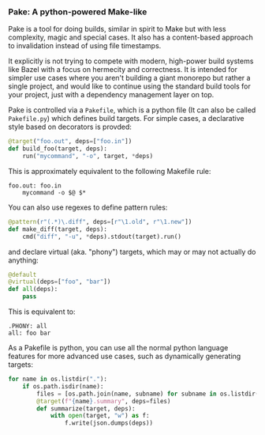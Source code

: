 ### Pake: A python-powered Make-like

Pake is a tool for doing builds, similar in spirit to Make but with less complexity,
magic and special cases. It also has a content-based approach to invalidation instead
of using file timestamps.

It explicitly is not trying to compete with modern, high-power build systems like Bazel
with a focus on hermecity and correctness. It is intended for simpler use cases where you
aren't building a giant monorepo but rather a single project, and would like to continue
using the standard build tools for your project, just with a dependency management layer on top.

Pake is controlled via a `Pakefile`, which is a python file (It can also be called `Pakefile.py`)
which defines build targets. For simple cases, a declarative style based on decorators is provded:

```python
@target("foo.out", deps=["foo.in"])
def build_foo(target, deps):
	run("mycommand", "-o", target, *deps)
```

This is approximately equivalent to the following Makefile rule:
```
foo.out: foo.in
	mycommand -o $@ $*
```

You can also use regexes to define pattern rules:
```python
@pattern(r"(.*)\.diff", deps=[r"\1.old", r"\1.new"])
def make_diff(target, deps):
	cmd("diff", "-u", *deps).stdout(target).run()
```

and declare virtual (aka. "phony") targets, which may or may not actually do anything:
```python
@default
@virtual(deps=["foo", "bar"])
def all(deps):
	pass
```

This is equivalent to:
```
.PHONY: all
all: foo bar
```

As a Pakefile is python, you can use all the normal python language features for more advanced
use cases, such as dynamically generating targets:
```python
for name in os.listdir("."):
	if os.path.isdir(name):
		files = [os.path.join(name, subname) for subname in os.listdir(name)]
		@target(f"{name}.summary", deps=files)
		def summarize(target, deps):
			with open(target, "w") as f:
				f.write(json.dumps(deps))
```
